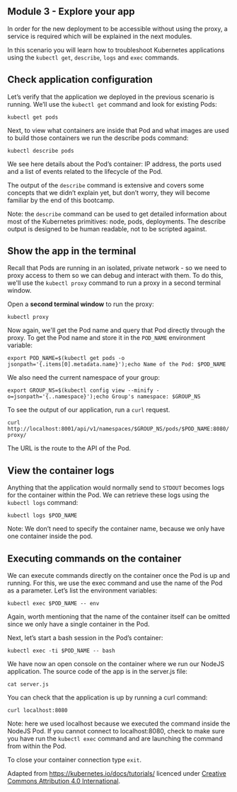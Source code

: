 ## Module 3 - Explore your app

In order for the new deployment to be accessible without using the proxy, a service is required which will be explained in the next modules.

In this scenario you will learn how to troubleshoot Kubernetes applications using the `kubectl get`, `describe`, `logs` and `exec` commands.

## Check application configuration

Let’s verify that the application we deployed in the previous scenario is running.
We’ll use the `kubectl get` command and look for existing Pods:

`kubectl get pods`

Next, to view what containers are inside that Pod and what images are used to build those containers we run the describe pods command:

`kubectl describe pods`

We see here details about the Pod’s container: IP address, the ports used and a list of events related to the lifecycle of the Pod.

The output of the `describe` command is extensive and covers some concepts that we didn’t explain yet, but don’t worry, they will become familiar by the end of this bootcamp.

Note: the `describe` command can be used to get detailed information about most of the Kubernetes primitives: node, pods, deployments.
The describe output is designed to be human readable, not to be scripted against.

## Show the app in the terminal

Recall that Pods are running in an isolated, private network - so we need to proxy access to them so we can debug and interact with them.
To do this, we'll use the `kubectl proxy` command to run a proxy in a second terminal window.

Open a __second terminal window__ to run the proxy:

`kubectl proxy`

Now again, we'll get the Pod name and query that Pod directly through the proxy.
To get the Pod name and store it in the `POD_NAME` environment variable:

`export POD_NAME=$(kubectl get pods -o jsonpath='{.items[0].metadata.name}');echo Name of the Pod: $POD_NAME`

We also need the current namespace of your group:

`export GROUP_NS=$(kubectl config view --minify -o=jsonpath='{..namespace}');echo Group's namespace: $GROUP_NS`

To see the output of our application, run a `curl` request.

`curl http://localhost:8001/api/v1/namespaces/$GROUP_NS/pods/$POD_NAME:8080/proxy/`

The URL is the route to the API of the Pod.

## View the container logs

Anything that the application would normally send to `STDOUT` becomes logs for the container within the Pod.
We can retrieve these logs using the `kubectl logs` command:

`kubectl logs $POD_NAME`

Note: We don’t need to specify the container name, because we only have one container inside the pod.

## Executing commands on the container

We can execute commands directly on the container once the Pod is up and running.
For this, we use the exec command and use the name of the Pod as a parameter.
Let’s list the environment variables:

`kubectl exec $POD_NAME -- env`

Again, worth mentioning that the name of the container itself can be omitted since we only have a single container in the Pod.

Next, let’s start a bash session in the Pod’s container:

`kubectl exec -ti $POD_NAME -- bash`

We have now an open console on the container where we run our NodeJS application.
The source code of the app is in the server.js file:

`cat server.js`

You can check that the application is up by running a curl command:

`curl localhost:8080`

Note: here we used localhost because we executed the command inside the NodeJS Pod.
If you cannot connect to localhost:8080, check to make sure you have run the `kubectl exec` command and are launching the command from within the Pod.

To close your container connection type `exit`.

Adapted from https://kubernetes.io/docs/tutorials/ licenced under [Creative Commons Attribution 4.0 International](https://github.com/kubernetes/website/blob/main/LICENSE).
